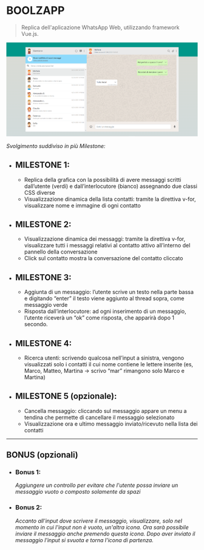# BOOLZAPP

> Replica dell'aplicazione WhatsApp Web, utilizzando framework Vue.js.

![Screenshot](Screenshot_1.png)

_Svolgimento suddiviso in più Milestone:_

- ## MILESTONE 1:

  - Replica della grafica con la possibilità di avere messaggi scritti dall’utente (verdi) e dall’interlocutore (bianco) assegnando due classi CSS diverse
  - Visualizzazione dinamica della lista contatti: tramite la direttiva v-for, visualizzare nome e immagine di ogni contatto

- ## MILESTONE 2:

  - Visualizzazione dinamica dei messaggi: tramite la direttiva v-for, visualizzare tutti i messaggi relativi al contatto attivo all’interno del pannello della conversazione
  - Click sul contatto mostra la conversazione del contatto cliccato

- ## MILESTONE 3:

  - Aggiunta di un messaggio: l’utente scrive un testo nella parte bassa e digitando “enter” il testo viene aggiunto al thread sopra, come messaggio verde
  - Risposta dall’interlocutore: ad ogni inserimento di un messaggio, l’utente riceverà un “ok” come risposta, che apparirà dopo 1 secondo.

- ## MILESTONE 4:

  - Ricerca utenti: scrivendo qualcosa nell’input a sinistra, vengono visualizzati solo i contatti il cui nome contiene le lettere inserite (es, Marco, Matteo, Martina -> scrivo “mar” rimangono solo Marco e Martina)

- ## MILESTONE 5 (opzionale):
  - Cancella messaggio: cliccando sul messaggio appare un menu a tendina che permette di cancellare il messaggio selezionato
  - Visualizzazione ora e ultimo messaggio inviato/ricevuto nella lista dei contatti

---

## BONUS (opzionali)

- ### Bonus 1:

  _Aggiungere un controllo per evitare che l'utente possa inviare un messaggio vuoto o composto solamente da spazi_

- ### Bonus 2:
  _Accanto all'input dove scrivere il messaggio, visualizzare, solo nel momento in cui l'input non è vuoto, un'altra icona. Ora sarà possibile inviare il messaggio anche premendo questa icona. Dopo aver inviato il messaggio l'input si svuota e torna l'icona di partenza._
